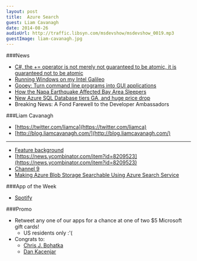 ```yaml
---
layout: post
title:	Azure Search
guest: Liam Cavanagh
date: 2014-08-26
audioUrl: http://traffic.libsyn.com/msdevshow/msdevshow_0019.mp3
guestImage: liam-cavanagh.jpg
---
```



###News

 - [C\#, the += operator is not merely not guaranteed to be atomic, it is guaranteed not to be atomic](http://blogs.msdn.com/b/oldnewthing/archive/2014/08/14/10549885.aspx)
 - [Running Windows on my Intel Galileo](http://ms-iot.github.io/content/index.htm)
 - [Gooey: Turn command line programs into GUI applications](https://github.com/chriskiehl/Gooey)
 - [How the Napa Earthquake Affected Bay Area Sleepers](https://jawbone.com/blog/napa-earthquake-effect-on-sleep/)
 - [New Azure SQL Database tiers GA, and huge price drop](http://azure.microsoft.com/blog/2014/08/26/new-azure-sql-database-service-tiers-generally-available-in-september-with-reduced-pricing-and-enhanced-sla) 
 - Breaking News: A Fond Farewell to the Developer Ambassadors‏

###Liam Cavanagh

 -   [https://twitter.com/liamca](https://twitter.com/liamca)
 -   [http://blog.liamcavanagh.com/](http://blog.liamcavanagh.com/)

----------

 - [Feature background](http://msdn.microsoft.com/library/azure/dn798933.aspx)
 - [https://news.ycombinator.com/item?id=8209523](https://news.ycombinator.com/item?id=8209523)
 - [Channel 9](http://channel9.msdn.com/Shows/Data-Exposed/Introduction-To-Azure-Search)
 - [Making Azure Blob Storage Searchable Using Azure Search Service](http://gauravmantri.com/2014/08/25/making-azure-blob-storage-searchable-using-azure-search-service/)

###App of the Week

 - [Spotify](http://www.windowsphone.com/s?appid=10f2995d-1f82-4203-b7fa-46ddbd07a6e6)

###Promo

 - Retweet any one of our apps for a chance at one of two $5 Microsoft gift cards!
	 - US residents only :'(
 - Congrats to: 
	-   [Chris J. Bohatka](https://twitter.com/cjb5790)
	-   [Dan Kacenjar](https://twitter.com/kacenjar)

 
